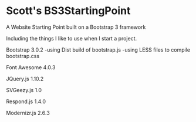 Scott's BS3StartingPoint
================

A Website Starting Point built on a Bootstrap 3 framework


Including the things I like to use when I start a project.

Bootstrap 3.0.2
-using Dist build of bootstrap.js
-using LESS files to compile bootstrap.css

Font Awesome 4.0.3

JQuery.js 1.10.2

SVGeezy.js 1.0

Respond.js 1.4.0

Modernizr.js 2.6.3
